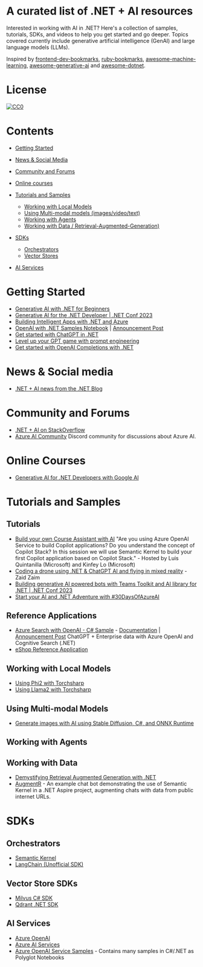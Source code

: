 # A curated list of .NET + AI resources

Interested in working with AI in .NET? Here's a collection of samples, tutorials, SDKs, and videos to help you get started and go deeper. Topics covered currently include generative artificial intelligence (GenAI) and large language models (LLMs).

Inspired by [frontend-dev-bookmarks](https://github.com/dypsilon/frontend-dev-bookmarks), [ruby-bookmarks](https://github.com/dreikanter/ruby-bookmarks), [awesome-machine-learning](https://github.com/josephmisiti/awesome-machine-learning), [awesome-generative-ai](https://github.com/steven2358/awesome-generative-ai) and [awesome-dotnet](https://github.com/quozd/awesome-dotnet).

# License

[![CC0](https://licensebuttons.net/p/zero/1.0/88x31.png)](https://creativecommons.org/publicdomain/zero/1.0/)

# Contents
- [Getting Started](#getting-started)
- [News & Social Media](#news--social-media)
- [Community and Forums](#community-and-forums)
- [Online courses](#online-courses)
- [Tutorials and Samples](#tutorials)
  - [Working with Local Models](#working-with-local-models)
  - [Using Multi-modal models (images/video/text)](#multi-modal)
  - [Working with Agents](#working-with-agents)
  - [Working with Data / Retrieval-Augmented-Generation)](#working-with-data)
- [SDKs](#sdks)
  - [Orchestrators](#orchestrators)
  - [Vector Stores](#vector-store-sdks)

- [AI Services](#ai-services)

# Getting Started

- [Generative AI with .NET for Beginners](https://youtube.com/playlist?list=PLdo4fOcmZ0oW_k4_eDTPWDLUVWz7A9y0M&si=c7B1fz4oQQYHEfy2)
- [Generative AI for the .NET Developer | .NET Conf 2023](https://youtu.be/yc0Zl_UXCY4?si=ko3xGqncKakU2xSt)
- [Building Intelligent Apps with .NET and Azure](https://www.youtube.com/watch?v=-3SrUqjq9Ic&list=PLdo4fOcmZ0oULyHSPBx-tQzePOYlhvrAU)
- [OpenAI with .NET Samples Notebook](https://github.com/Azure-Samples/openai-dotnet-samples) | [Announcement Post](https://devblogs.microsoft.com/dotnet/getting-started-azure-openai-dotnet/)
- [Get started with ChatGPT in .NET](https://devblogs.microsoft.com/dotnet/get-started-chatgpt-azure-dotnet/)
- [Level up your GPT game with prompt engineering](https://devblogs.microsoft.com/dotnet/gpt-prompt-engineering-openai-azure-dotnet/)
- [Get started with OpenAI Completions with .NET](https://devblogs.microsoft.com/dotnet/get-started-with-open-ai-completions-with-dotnet/)

# News & Social media
- [.NET + AI news from the .NET Blog](https://devblogs.microsoft.com/dotnet/category/ai/)

# Community and Forums
- [.NET + AI on StackOverflow](https://stackoverflow.com/questions/tagged/.net+artificial-intelligence)
- [Azure AI Community](https://discord.com/invite/ByRwuEEgH4) Discord community for discussions about Azure AI.

# Online Courses
- [Generative AI for .NET Developers with Google AI](https://www.linkedin.com/feed/update/urn:li:activity:7137936525010354176/)

# Tutorials and Samples

## Tutorials

- [Build your own Course Assistant with AI](https://youtu.be/BRaltelZt6U?si=uuUvRc_9jSW4L601) "Are you using Azure OpenAI Service to build Copilot applications? Do you understand the concept of Copilot Stack? In this session we will use Semantic Kernel to build your first Copilot application based on Copilot Stack." - Hosted by Luis Quintanilla (Microsoft) and Kinfey Lo (Microsoft)
- [Coding a drone using .NET & ChatGPT AI and flying in mixed reality](https://youtu.be/5ChGYf10z1M?si=oxHXQyO60EEzsxE6) - Zaid Zaim
- [Building generative AI powered bots with Teams Toolkit and AI library for .NET | .NET Conf 2023](https://youtu.be/E6sEr3OrwgA?si=VmL5yUr3B21yU83u)
- [Start your AI and .NET Adventure with #30DaysOfAzureAI](https://www.youtube.com/watch?v=567890)

## Reference Applications

- [Azure Search with OpenAI - C# Sample](https://github.com/Azure-Samples/azure-search-openai-demo-csharp/) - [Documentation](https://learn.microsoft.com/dotnet/azure/ai/get-started-app-chat-template?tabs=github-codespaces) | [Announcement Post](https://devblogs.microsoft.com/dotnet/transform-business-smart-dotnet-apps-azure-chatgpt/) ChatGPT + Enterprise data with Azure OpenAI and Cognitive Search (.NET) 
- [eShop Reference Application](https://github.com/dotnet/eShop/)
  
## Working with Local Models

- [Using Phi2 with Torchsharp](https://github.com/LittleLittleCloud/Torchsharp-phi)
- [Using Llama2 with Torchsharp](https://github.com/LittleLittleCloud/Torchsharp-llama)

## Using Multi-modal Models

- [Generate images with AI using Stable Diffusion, C#, and ONNX Runtime](https://devblogs.microsoft.com/dotnet/generate-ai-images-stable-diffusion-csharp-onnx-runtime/)

## Working with Agents

## Working with Data

- [Demystifying Retrieval Augmented Generation with .NET](https://devblogs.microsoft.com/dotnet/demystifying-retrieval-augmented-generation-with-dotnet/)
- [AugmentR](https://github.com/bradygaster/AugmentR) - An example chat bot demonstrating the use of Semantic Kernel in a .NET Aspire project, augmenting chats with data from public internet URLs.

# SDKs

## Orchestrators

- [Semantic Kernel](https://github.com/microsoft/semantic-kernel)
- [LangChain (Unofficial SDK)](https://github.com/tryAGI/LangChain/)
  
## Vector Store SDKs

- [Milvus C# SDK](https://milvus.io/docs/v2.2.x/install-csharp.md)
- [Qdrant .NET SDK](https://github.com/qdrant/qdrant-dotnet)

## AI Services

- [Azure OpenAI](https://learn.microsoft.com/en-us/azure/ai-services/openai/)
- [Azure AI Services](https://learn.microsoft.com/azure/ai-services/)
- [Azure OpenAI Service Samples](https://github.com/Azure-Samples/openai/) - Contains many samples in C#/.NET as Polyglot Notebooks


